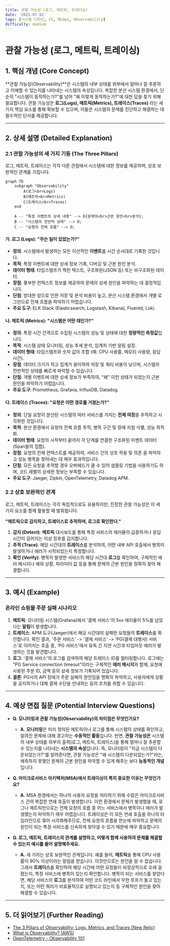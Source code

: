 ```yaml
---
title: 관찰 가능성 (로그, 메트릭, 트레이싱)
date: '2025-07-02'
tags: [시스템 디자인, CS, MLOps, Observability]
difficulty: medium
---
```


# 관찰 가능성 (로그, 메트릭, 트레이싱)

## 1. 핵심 개념 (Core Concept)

\*\*관찰 가능성(Observability)\*\*은 시스템의 내부 상태를 외부에서 얼마나 잘 추론하고 이해할 수 있는지를 나타내는 시스템의 속성입니다. 복잡한 분산 시스템 환경에서, 단순히 "시스템이 동작하는가?"를 넘어 "왜 이렇게 동작하는가?"에 대한 답을 찾기 위해 필요합니다. 관찰 가능성은 **로그(Logs), 메트릭(Metrics), 트레이스(Traces)** 라는 세 가지 핵심 요소를 통해 확보할 수 있으며, 이들은 시스템의 문제를 진단하고 해결하는 데 필수적인 단서를 제공합니다.

______________________________________________________________________

## 2. 상세 설명 (Detailed Explanation)

### 2.1 관찰 가능성의 세 가지 기둥 (The Three Pillars)

로그, 메트릭, 트레이스는 각각 다른 관점에서 시스템에 대한 정보를 제공하며, 상호 보완적인 관계를 가집니다.

```mermaid
graph TD
    subgraph "Observability"
        A(로그<br>Logs)
        B(메트릭<br>Metrics)
        C(트레이스<br>Traces)
    end

    A -- "특정 이벤트의 상세 내용" --> D{문제의<br>근본 원인<br>분석};
    B -- "시스템의 전반적 상태" --> D;
    C -- "요청의 전체 흐름" --> D;
```

#### 가. 로그 (Logs): "무슨 일이 있었는가?"

- **정의**: 시스템에서 발생하는 모든 이산적인 **이벤트**를 시간 순서대로 기록한 것입니다.
- **목적**: 특정 이벤트에 대한 상세 정보 기록, 디버깅 및 근본 원인 분석.
- **데이터 형태**: 타임스탬프가 찍힌 텍스트, 구조화된(JSON 등) 또는 비구조화된 데이터.
- **장점**: 풍부한 컨텍스트 정보를 제공하여 문제의 상세 원인을 파악하는 데 결정적입니다.
- **단점**: 방대한 양으로 인한 저장 및 분석 비용이 높고, 분산 시스템 환경에서 개별 로그만으로 전체 흐름을 파악하기 어렵습니다.
- **주요 도구**: ELK Stack (Elasticsearch, Logstash, Kibana), Fluentd, Loki.

#### 나. 메트릭 (Metrics): "시스템은 어떤    태인가?"

- **정의**: 특정 시간 간격으로 수집된 시스템의 성능 및 상태에 대한 **정량적인 측정값**입니다.
- **목적**: 시스템 상태 모니터링, 성능 추세 분석, 임계치 기반 알림 설정.
- **데이터 형태**: 타임스탬프와 숫자 값의 조합 (예: CPU 사용률, 메모리 사용량, 응답 시간).
- **장점**: 데이터 크기가 작고 집계가 용이하여 저장 및 쿼리 비용이 낮으며, 시스템의 전반적인 상태를 빠르게 파악할 수 있습니다.
- **단점**: 개별 이벤트에 대한 상세 정보가 부족하여, "왜" 이런 상태가 되었는지 근본 원인을 파악하기 어렵습니다.
- **주요 도구**: Prometheus, Grafana, InfluxDB, Datadog.

#### 다. 트레이스 (Traces): "요청은 어떤 경로를 거쳤는가?"

- **정의**: 단일 요청이 분산된 시스템의 여러 서비스를 거치는 **전체 여정**을 추적하고 시각화한 것입니다.
- **목적**: 분산 환경에서 요청의 전체 흐름 추적, 병목 구간 및 장애 지점 식별, 성능 최적화.
- **데이터 형태**: 요청의 시작부터 끝까지 각 단계를 연결한 구조화된 이벤트 데이터 (Span들의 집합).
- **장점**: 요청의 전체 컨텍스트를 제공하여, 서비스 간의 상호 작용 및 의존   을 파악하고 성능 병목을 찾아내는 데 매우 효과적입니다.
- **단점**: 모든 요청을 추적할 경우 오버헤드가 클 수 있어 샘플링 기법을 사용하기도 하며, 코드 레벨의 상세한 정보는 부족할 수 있습니다.
- **주요 도구**: Jaeger, Zipkin, OpenTelemetry, Datadog APM.

### 2.2 상호 보완적인 관계

로그, 메트릭, 트레이스는 각각 독립적으로도 유용하지만, 진정한 관찰 가능성은 이 세 가지 요소를 함께 활용할 때 발휘됩니다.

**"메트릭으로 감지하고, 트레이스로 추적하며, 로그로 확인한다."**

1. **감지 (Detect)**: **메트릭** 대시보드를 통해 특정 서비스의 에러율이 급증하거나 응답 시간이 길어지는 이상 징후를 감지합니다.
1. **추적 (Trace)**: 해당 시간대의 **트레이스**를 분석하여, 어떤 내부 API 호출에서 병목이 발생하거나 에러가 시작되었는지 특정합니다.
1. **확인 (Verify)**: 병목이 발생한 서비스의 해당 시간대 **로그**를 확인하여, 구체적인 에러 메시지나 예외 상황, 파라미터 값 등을 통해 문제의 근본 원인을 정확히 찾아 해결합니다.

______________________________________________________________________

## 3. 예시 (Example)

### 온라인 쇼핑몰 주문 실패 시나리오

1. **메트릭**: 모니터링 시스템(Grafana)에서 '결제 서비스'의 5xx 에러율이 5%를 넘었다는 **알림**이 발생합니다.
1. **트레이스**: APM 도구(Jaeger)에서 해당 시간대의 실패한 요청들의 **트레이스**를 확인합니다. 확인 결과, '주문 서비스' -> '결제 서비스' -> 'PG(결제 대행사) 서비스'로 이어지는 호출 중, 'PG 서비스'에서 유독 긴 지연 시간과 타임아웃 에러가 발생하는 것을 발견합니다.
1. **로그**: '결제 서비스'의 로그를 검색하여 해당 트레이스 ID를 필터링합니다. 로그에는 "PG Service connection timeout"이라는 구체적인 **에러 메시지**와 함께, 요청에 사용된 주문 ID, 금액 등의 상세 정보가 기록되어 있습니다.
1. **결론**: PG사의 API 장애가 주문 실패의 원인임을 명확히 파악하고, 사용자에게 상황을 공지하거나 대체 결제 수단을 안내하는 등의 조치를 취할 수 있습니다.

______________________________________________________________________

## 4. 예상 면접 질문 (Potential Interview Questions)

- **Q. 모니터링과 관찰 가능성(Observability)의 차이점은 무엇인가요?**

  - **A.** **모니터링**은 미리 정의된 메트릭이나 로그를 통해 시스템의 상태를 확인하고, 알려진 문제에 대해 경고하는 **수동적인 활동**입니다. 반면, **관찰 가능성은** 시스템의 내부 상태를 외부의 출력(로그, 메트릭, 트레이스)을 통해 얼마나 잘 추론할 수 있는지를 나타내는 **시스템의 속성**입니다. 즉, 모니터링이 "지금 시스템이 다운되었는가?"를 알려준다면, 관찰 가능성은 "왜 시스템이 다운되었는가?"라는, 예측하지 못했던 문제의 근본 원인을 파악할 수 있게 해주는 보다 **능동적인 개념**입니다.

- **Q. 마이크로서비스 아키텍처(MSA)에서 트레이싱이 특히 중요한 이유는 무엇인가요?**

  - **A.** MSA 환경에서는 하나의 사용자 요청을 처리하기 위해 수많은 마이크로서비스 간의 복잡한 연쇄 호출이 발생합니다. 이런 환경에서 문제가 발생했을 때, 로그나 메트릭만으로는 전체 요청의 흐름 중 어느 서비스에서 병목이나 에러가 발생했는지 파악하기 매우 어렵습니다. 트레이싱은 이 모든 연쇄 호출을 하나의 타임라인으로 묶어 시각화해주므로, 전체 요청의 흐름을 한눈에 파악하고 문제의 원인이 되는 특정 서비스를 신속하게 찾아낼 수 있기 때문에 매우 중요합니다.

- **Q. 로그, 메트릭, 트레이스의 관계를 설명하고, 어떻게 함께 사용하여 문제를 해결할 수 있는지 예시를 들어 설명해주세요.**

  - **A.** 세 가지는 상호 보완적인 관계입니다. 예를 들어, **메트릭**을 통해 CPU 사용률이 90% 이상이라는 알림을 받습니다. 이것만으로는 원인을 알 수 없습니다. 그래서 **트레이스**를 확인하여 해당 시간에 어떤 요청들이 비정상적으로 오래 걸렸는지, 특정 서비스에 병목이 있는지 확인합니다. 병목이 되는 서비스를 찾았다면, 해당 서비스의 **로그**를 분석하여 어떤 코드 라인에서 무한 루프가 돌고 있는지, 또는 어떤 쿼리가 비효율적으로 실행되고 있는지 등 구체적인 원인을 찾아 해결할 수 있습니다.

______________________________________________________________________

## 5. 더 읽어보기 (Further Reading)

- [The 3 Pillars of Observability: Logs, Metrics, and Traces (New Relic)](https://newrelic.com/blog/best-practices/3-pillars-of-observability)
- [What is Observability? (AWS)](https://aws.amazon.com/what-is/observability/)
- [OpenTelemetry - Observability 101](https://opentelemetry.io/docs/concepts/observability-primer/)
